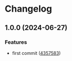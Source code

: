 # Changelog

## 1.0.0 (2024-06-27)


### Features

* first commit ([4357583](https://github.com/hugomods/github-action-deps/commit/4357583e465c3a5688b8848b350499b742169ec9))

